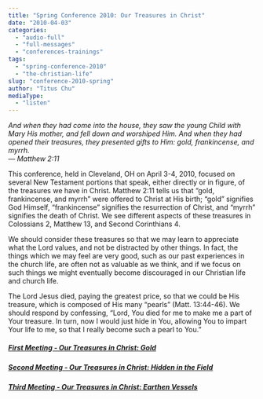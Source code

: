 ```yaml
---
title: "Spring Conference 2010: Our Treasures in Christ"
date: "2010-04-03"
categories: 
  - "audio-full"
  - "full-messages"
  - "conferences-trainings"
tags: 
  - "spring-conference-2010"
  - "the-christian-life"
slug: "conference-2010-spring"
author: "Titus Chu"
mediaType: 
  - "listen"
---
```


_And when they had come into the house, they saw the young Child with Mary His mother, and fell down and worshiped Him. And when they had opened their treasures, they presented gifts to Him: gold, frankincense, and myrrh.  
— Matthew 2:11_

This conference, held in Cleveland, OH on April 3-4, 2010, focused on several New Testament portions that speak, either directly or in figure, of the treasures we have in Christ. Matthew 2:11 tells us that “gold, frankincense, and myrrh” were offered to Christ at His birth; “gold” signifies God Himself, “frankincense” signifies the resurrection of Christ, and “myrrh” signifies the death of Christ. We see different aspects of these treasures in Colossians 2, Matthew 13, and Second Corinthians 4.

We should consider these treasures so that we may learn to appreciate what the Lord values, and not be distracted by other things. In fact, the things which we may feel are very good, such as our past experiences in the church life, are often not as valuable as we think, and if we focus on such things we might eventually become discouraged in our Christian life and church life.

The Lord Jesus died, paying the greatest price, so that we could be His treasure, which is composed of His many “pearls” (Matt. 13:44-46). We should respond by confessing, “Lord, You died for me to make me a part of Your treasure. In turn, now I would just hide in You, allowing You to impart Your life to me, so that I really become such a pearl to You.”

##### [First Meeting - Our Treasures in Christ: Gold](https://www.asweetsavor.org/our-treasures-in-christ-1-gold/)

##### [Second Meeting - Our Treasures in Christ: Hidden in the Field](https://www.asweetsavor.org/our-treasures-in-christ-2-hidden-in-the-field/)

##### [Third Meeting - Our Treasures in Christ: Earthen Vessels](https://www.asweetsavor.org/our-treasures-in-christ-3-earthen-vessels/)
